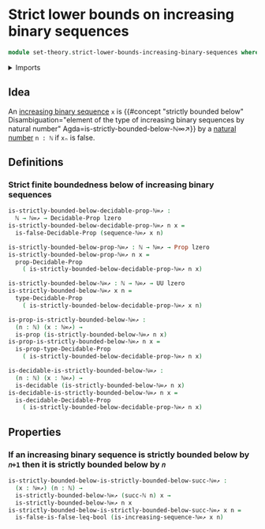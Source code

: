 # Strict lower bounds on increasing binary sequences

```agda
module set-theory.strict-lower-bounds-increasing-binary-sequences where
```

<details><summary>Imports</summary>

```agda
open import elementary-number-theory.inequality-natural-numbers
open import elementary-number-theory.natural-numbers

open import foundation.booleans
open import foundation.constant-maps
open import foundation.decidable-propositions
open import foundation.decidable-types
open import foundation.dependent-pair-types
open import foundation.equality-dependent-pair-types
open import foundation.function-types
open import foundation.homotopies
open import foundation.inequality-booleans
open import foundation.inhabited-types
open import foundation.negation
open import foundation.propositional-truncations
open import foundation.propositions
open import foundation.universe-levels

open import foundation-core.identity-types

open import set-theory.increasing-binary-sequences
```

</details>

## Idea

An [increasing binary sequence](set-theory.increasing-binary-sequences.md) `x`
is
{{#concept "strictly bounded below" Disambiguation="element of the type of increasing binary sequences by natural number" Agda=is-strictly-bounded-below-ℕ∞↗}}
by a [natural number](elementary-number-theory.natural-numbers.md) `n : ℕ` if
`xₙ` is false.

## Definitions

### Strict finite boundedness below of increasing binary sequences

```agda
is-strictly-bounded-below-decidable-prop-ℕ∞↗ :
  ℕ → ℕ∞↗ → Decidable-Prop lzero
is-strictly-bounded-below-decidable-prop-ℕ∞↗ n x =
  is-false-Decidable-Prop (sequence-ℕ∞↗ x n)

is-strictly-bounded-below-prop-ℕ∞↗ : ℕ → ℕ∞↗ → Prop lzero
is-strictly-bounded-below-prop-ℕ∞↗ n x =
  prop-Decidable-Prop
    ( is-strictly-bounded-below-decidable-prop-ℕ∞↗ n x)

is-strictly-bounded-below-ℕ∞↗ : ℕ → ℕ∞↗ → UU lzero
is-strictly-bounded-below-ℕ∞↗ x n =
  type-Decidable-Prop
    ( is-strictly-bounded-below-decidable-prop-ℕ∞↗ x n)

is-prop-is-strictly-bounded-below-ℕ∞↗ :
  (n : ℕ) (x : ℕ∞↗) →
  is-prop (is-strictly-bounded-below-ℕ∞↗ n x)
is-prop-is-strictly-bounded-below-ℕ∞↗ n x =
  is-prop-type-Decidable-Prop
    ( is-strictly-bounded-below-decidable-prop-ℕ∞↗ n x)

is-decidable-is-strictly-bounded-below-ℕ∞↗ :
  (n : ℕ) (x : ℕ∞↗) →
  is-decidable (is-strictly-bounded-below-ℕ∞↗ n x)
is-decidable-is-strictly-bounded-below-ℕ∞↗ n x =
  is-decidable-Decidable-Prop
    ( is-strictly-bounded-below-decidable-prop-ℕ∞↗ n x)
```

## Properties

### If an increasing binary sequence is strictly bounded below by `𝑛+1` then it is strictly bounded below by `𝑛`

```agda
is-strictly-bounded-below-is-strictly-bounded-below-succ-ℕ∞↗ :
  (x : ℕ∞↗) (n : ℕ) →
  is-strictly-bounded-below-ℕ∞↗ (succ-ℕ n) x →
  is-strictly-bounded-below-ℕ∞↗ n x
is-strictly-bounded-below-is-strictly-bounded-below-succ-ℕ∞↗ x n =
  is-false-is-false-leq-bool (is-increasing-sequence-ℕ∞↗ x n)
```
